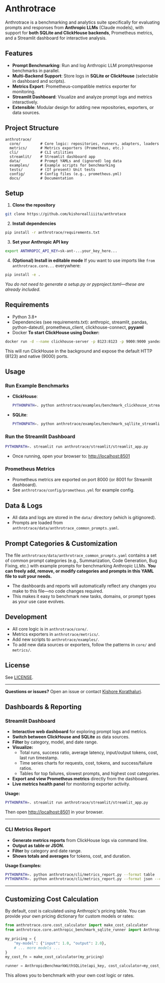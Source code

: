 # Anthrotrace

Anthrotrace is a benchmarking and analytics suite specifically for evaluating prompts and responses from **Anthropic LLMs** (Claude models), with support for **both SQLite and ClickHouse backends**, Prometheus metrics, and a Streamlit dashboard for interactive analysis.

## Features
- **Prompt Benchmarking**: Run and log Anthropic LLM prompt/response benchmarks in parallel.
- **Multi-Backend Support**: Store logs in **SQLite or ClickHouse** (selectable in dashboard and scripts).
- **Metrics Export**: Prometheus-compatible metrics exporter for monitoring.
- **Streamlit Dashboard**: Visualize and analyze prompt logs and metrics interactively.
- **Extensible**: Modular design for adding new repositories, exporters, or data sources.

## Project Structure
```
anthrotrace/
  core/         # Core logic: repositories, runners, adapters, loaders
  metrics/      # Metrics exporters (Prometheus, etc.)
  cli/          # CLI utilities
  streamlit/    # Streamlit dashboard app
  data/         # Prompt YAMLs and (ignored) log data
  examples/     # Example scripts for benchmarking
  tests/        # (If present) Unit tests
  config/       # Config files (e.g., prometheus.yml)
  docs/         # Documentation
```

## Setup
1. **Clone the repository**
```sh
git clone https://github.com/kishorealliiita/anthrotace
```

2. **Install dependencies**
```sh
pip install -r anthrotrace/requirements.txt
```

3. **Set your Anthropic API key**
```sh
export ANTHROPIC_API_KEY=sk-ant-...your_key_here...
```

4. **(Optional) Install in editable mode**
If you want to use imports like `from anthrotrace.core...` everywhere:
```sh
pip install -e .
```
*You do not need to generate a setup.py or pyproject.toml—these are already included.*

## Requirements
- Python 3.8+
- Dependencies (see requirements.txt): anthropic, streamlit, pandas, python-dateutil, prometheus_client, clickhouse-connect, **pyyaml**
- Docker
**To start ClickHouse using Docker:**
```sh
docker run -d --name clickhouse-server -p 8123:8123 -p 9000:9000 yandex/clickhouse-server
```
This will run ClickHouse in the background and expose the default HTTP (8123) and native (9000) ports.

## Usage

### Run Example Benchmarks
- **ClickHouse**:
  ```sh
  PYTHONPATH=. python anthrotrace/examples/benchmark_clickhouse_streamlit.py
  ```
- **SQLite**:
  ```sh
  PYTHONPATH=. python anthrotrace/examples/benchmark_sqllite_streamlit.py
  ```

### Run the Streamlit Dashboard
```sh
PYTHONPATH=. streamlit run anthrotrace/streamlit/streamlit_app.py
```

- Once running, open your browser to: [http://localhost:8501](http://localhost:8501)

### Prometheus Metrics
- Prometheus metrics are exported on port 8000 (or 8001 for Streamlit dashboard).
- See `anthrotrace/config/prometheus.yml` for example config.

## Data & Logs
- All data and logs are stored in the `data/` directory (which is gitignored).
- Prompts are loaded from `anthrotrace/data/anthrotrace_common_prompts.yaml`.

## Prompt Categories & Customization

The file `anthrotrace/data/anthrotrace_common_prompts.yaml` contains a set of common prompt categories (e.g., Summarization, Code Generation, Bug Fixing, etc.) with example prompts for benchmarking Anthropic LLMs. **You can freely add, remove, or modify categories and prompts in this YAML file to suit your needs.**

- The dashboards and reports will automatically reflect any changes you make to this file—no code changes required.
- This makes it easy to benchmark new tasks, domains, or prompt types as your use case evolves.

## Development
- All core logic is in `anthrotrace/core/`.
- Metrics exporters in `anthrotrace/metrics/`.
- Add new scripts to `anthrotrace/examples/`.
- To add new data sources or exporters, follow the patterns in `core/` and `metrics/`.

## License
See [LICENSE](LICENSE).

---

**Questions or issues?** Open an issue or contact [Kishore Korathaluri](https://www.linkedin.com/in/kishore-korathaluri/). 

## Dashboards & Reporting

### Streamlit Dashboard
- **Interactive web dashboard** for exploring prompt logs and metrics.
- **Switch between ClickHouse and SQLite** as data sources.
- **Filter** by category, model, and date range.
- **Visualize:**
  - Total runs, success ratio, average latency, input/output tokens, cost, last run timestamp.
  - Time series charts for requests, cost, tokens, and success/failure ratios.
  - Tables for top failures, slowest prompts, and highest cost categories.
- **Export and view Prometheus metrics** directly from the dashboard.
- **Live metrics health panel** for monitoring exporter activity.

**Usage:**
```sh
PYTHONPATH=. streamlit run anthrotrace/streamlit/streamlit_app.py
```
Then open [http://localhost:8501](http://localhost:8501) in your browser.

---

### CLI Metrics Report
- **Generate metrics reports** from ClickHouse logs via command line.
- **Output as table or JSON.**
- **Filter** by category and date range.
- **Shows totals and averages** for tokens, cost, and duration.

**Usage Examples:**
```sh
PYTHONPATH=. python anthrotrace/cli/metrics_report.py --format table
PYTHONPATH=. python anthrotrace/cli/metrics_report.py --format json --category "Creative Writing" --since 2024-06-01 --until 2024-06-30
```

--- 

## Customizing Cost Calculation

By default, cost is calculated using Anthropic's pricing table. You can provide your own pricing dictionary for custom models or rates:

```python
from anthrotrace.core.cost_calculator import make_cost_calculator
from anthrotrace.core.anthropic_benchmark_sqlite_runner import AnthropicBenchmarkWithSQLite

my_pricing = {
    "my-model": {"input": 1.0, "output": 2.0},
    # ... more models ...
}
my_cost_fn = make_cost_calculator(my_pricing)

runner = AnthropicBenchmarkWithSQLite(api_key, cost_calculator=my_cost_fn)
```

This allows you to benchmark with your own cost logic or rates. 